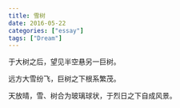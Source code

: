 ```yaml
---
title: 雪树
date: 2016-05-22
categories: ["essay"]
tags: ["Dream"]
---
```

于大树之后，望见半空悬另一巨树。

远方大雪纷飞，巨树之下根系繁茂。

天放晴，雪、树合为玻璃球状，于烈日之下自成风景。